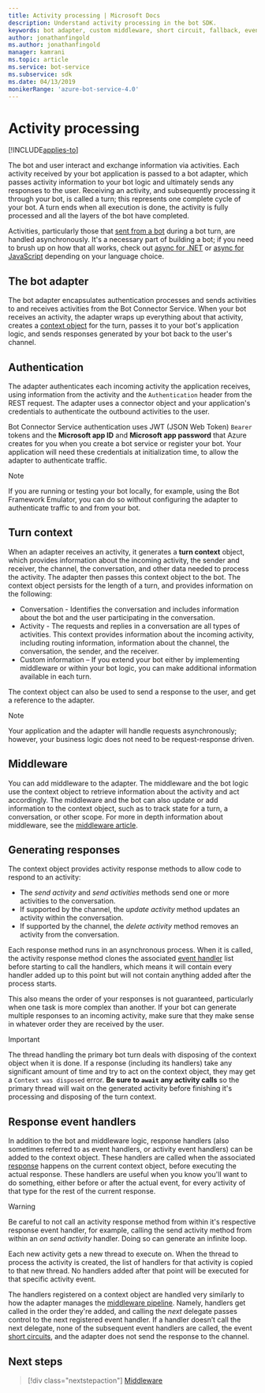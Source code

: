 ```yaml
---
title: Activity processing | Microsoft Docs
description: Understand activity processing in the bot SDK.
keywords: bot adapter, custom middleware, short circuit, fallback, event handlers
author: jonathanfingold
ms.author: jonathanfingold
manager: kamrani
ms.topic: article
ms.service: bot-service
ms.subservice: sdk
ms.date: 04/13/2019
monikerRange: 'azure-bot-service-4.0'
---
```


# Activity processing

[!INCLUDE[applies-to](../includes/applies-to.md)]

The bot and user interact and exchange information via activities. Each activity received by your bot application is passed to a bot adapter, which passes activity information to your bot logic and ultimately sends any responses to the user. Receiving an activity, and subsequently processing it through your bot, is called a turn; this represents one complete cycle of your bot. A turn ends when all execution is done, the activity is fully processed and all the layers of the bot have completed.

Activities, particularly those that [sent from a bot](#generating-responses) during a bot turn, are handled asynchronously. It's a necessary part of building a bot; if you need to brush up on how that all works, check out [async for .NET](https://docs.microsoft.com/en-us/dotnet/csharp/async) or [async for JavaScript](https://developer.mozilla.org/en-US/docs/Web/JavaScript/Reference/Statements/async_function) depending on your language choice.

## The bot adapter

The bot adapter encapsulates authentication processes and sends activities to and receives activities from the Bot Connector Service. When your bot receives an activity, the adapter wraps up everything about that activity, creates a [context object](#turn-context) for the turn, passes it to your bot's application logic, and sends responses generated by your bot back to the user's channel.

## Authentication

The adapter authenticates each incoming activity the application receives, using information from the activity and the `Authentication` header from the REST request. The adapter uses a connector object and your application's credentials to authenticate the outbound activities to the user.

Bot Connector Service authentication uses JWT (JSON Web Token) `Bearer` tokens and the **Microsoft app ID** and **Microsoft app password** that Azure creates for you when you create a bot service or register your bot. Your application will need these credentials at initialization time, to allow the adapter to authenticate traffic.

> [!NOTE]
> If you are running or testing your bot locally, for example, using the Bot Framework Emulator, you can do so without configuring the adapter to authenticate traffic to and from your bot.

## Turn context

When an adapter receives an activity, it generates a **turn context** object, which provides information about the incoming activity, the sender and receiver, the channel, the conversation, and other data needed to process the activity. The adapter then passes this context object to the bot. The context object persists for the length of a turn, and provides information on the following:

* Conversation - Identifies the conversation and includes information about the bot and the user participating in the conversation.
* Activity - The requests and replies in a conversation are all types of activities. This context provides information about the incoming activity, including routing information, information about the channel, the conversation, the sender, and the receiver.
* Custom information – If you extend your bot either by implementing middleware or within your bot logic, you can make additional information available in each turn.

The context object can also be used to send a response to the user, and get a reference to the adapter<!-- to create a new conversation or continue an existing one-->.

> [!NOTE]
> Your application and the adapter will handle requests asynchronously; however, your business logic does not need to be request-response driven.

## Middleware

You can add middleware to the adapter. The middleware and the bot logic use the context object to retrieve information about the activity and act accordingly. The middleware and the bot can also update or add information to the context object, such as to track state for a turn, a conversation, or other scope. For more in depth information about middleware, see the [middleware article](~/v4sdk/bot-builder-concept-middleware.md).

## Generating responses

The context object provides activity response methods to allow code to respond to an activity:

* The _send activity_ and _send activities_ methods send one or more activities to the conversation.
* If supported by the channel, the _update activity_ method updates an activity within the conversation.
* If supported by the channel, the _delete activity_ method removes an activity from the conversation.

Each response method runs in an asynchronous process. When it is called, the activity response method clones the associated [event handler](#response-event-handlers) list before starting to call the handlers, which means it will contain every handler added up to this point but will not contain anything added after the process starts.

This also means the order of your responses is not guaranteed, particularly when one task is more complex than another. If your bot can generate multiple responses to an incoming activity, make sure that they make sense in whatever order they are received by the user.

> [!IMPORTANT]
> The thread handling the primary bot turn deals with disposing of the context object when it is done. If a response (including its handlers) take any significant amount of time and try to act on the context object, they may get a `Context was disposed` error. **Be sure to `await` any activity calls** so the primary thread will wait on the generated activity before finishing it's processing and disposing of the turn context.

## Response event handlers

In addition to the bot and middleware logic, response handlers (also sometimes referred to as event handlers, or activity event handlers) can be added to the context object. These handlers are called when the associated [response](#generating-responses) happens on the current context object, before executing the actual response. These handlers are useful when you know you'll want to do something, either before or after the actual event, for every activity of that type for the rest of the current response.

> [!WARNING]
> Be careful to not call an activity response method from within it's respective response event handler, for example, calling the send activity method from within an _on send activity_ handler. Doing so can generate an infinite loop.

Each new activity gets a new thread to execute on. When the thread to process the activity is created, the list of handlers for that activity is copied to that new thread. No handlers added after that point will be executed for that specific activity event.

The handlers registered on a context object are handled very similarly to how the adapter manages the [middleware pipeline](~/v4sdk/bot-builder-concept-middleware.md#the-bot-middleware-pipeline). Namely, handlers get called in the order they're added, and calling the _next_ delegate passes control to the next registered event handler. If a handler doesn’t call the next delegate, none of the subsequent event handlers are called, the event [short circuits](~/v4sdk/bot-builder-concept-middleware.md#short-circuiting), and the adapter does not send the response to the channel.

## Next steps

> [!div class="nextstepaction"]
> [Middleware](~/v4sdk/bot-builder-concept-middleware.md)
